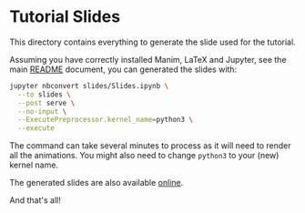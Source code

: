 # Tutorial Slides

This directory contains everything to generate the slide used for the tutorial.

Assuming you have correctly installed Manim, LaTeX and Jupyter, see the main [README](../README.md) document, you can generated the slides with:

```bash
jupyter nbconvert slides/Slides.ipynb \
  --to slides \
  --post serve \
  --no-input \
  --ExecutePreprocessor.kernel_name=python3 \
  --execute
```

The command can take several minutes to process as it will need to render all the animations. You might also need to change `python3` to your (new) kernel name.

The generated slides are also available [online](https://eertmans.be/manim-tutorial).

And that's all!
